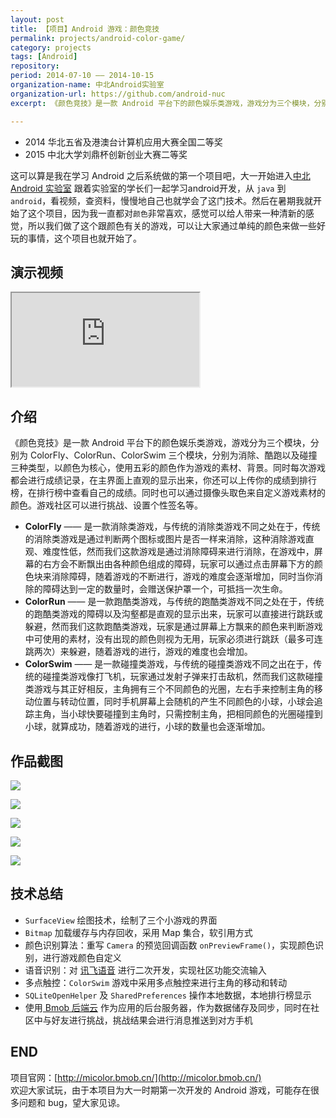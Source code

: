 ```yaml
---
layout: post
title: 【项目】Android 游戏：颜色竞技
permalink: projects/android-color-game/
category: projects
tags: [Android]
repository: 
period: 2014-07-10 —— 2014-10-15
organization-name: 中北Android实验室
organization-url: https://github.com/android-nuc
excerpt: 《颜色竞技》是一款 Android 平台下的颜色娱乐类游戏，游戏分为三个模块，分别为 ColorFly、ColorRun、ColorSwim 三个模块，分别为消除、酷跑以及碰撞三种类型，以颜色为核心，使用五彩的颜色作为游戏的素材、背景。同时还可以通过手机摄像头捕获颜色进行自定义游戏哦！

---
```


> 
* 2014 华北五省及港澳台计算机应用大赛全国二等奖
* 2015 中北大学刘鼎杯创新创业大赛二等奖

这可以算是我在学习 Android 之后系统做的第一个项目吧，大一开始进入[中北 Android 实验室](https://github.com/android-nuc) 跟着实验室的学长们一起学习android开发，从 `java` 到 `android`，看视频，查资料，慢慢地自己也就学会了这门技术。然后在暑期我就开始了这个项目，因为我一直都对`颜色`非常喜欢，感觉可以给人带来一种清新的感觉，所以我们做了这个跟颜色有关的游戏，可以让大家通过单纯的颜色来做一些好玩的事情，这个项目也就开始了。  

## 演示视频 

<div class="embed-responsive embed-responsive-16by9">
  <iframe class="embed-responsive-item" src="http://www.tudou.com/programs/view/html5embed.action?type=0&code=R48BJ1kCfYo&lcode=&resourceId=326917756_06_05_99" allowtransparency="true" allowfullscreen="true"></iframe>
</div>

## 介绍

《颜色竞技》是一款 Android 平台下的颜色娱乐类游戏，游戏分为三个模块，分别为 ColorFly、ColorRun、ColorSwim 三个模块，分别为消除、酷跑以及碰撞三种类型，以颜色为核心，使用五彩的颜色作为游戏的素材、背景。同时每次游戏都会进行成绩记录，在主界面上直观的显示出来，你还可以上传你的成绩到排行榜，在排行榜中查看自己的成绩。同时也可以通过摄像头取色来自定义游戏素材的颜色。游戏社区可以进行挑战、设置个性签名等。

* **ColorFly** —— 是一款消除类游戏，与传统的消除类游戏不同之处在于，传统的消除类游戏是通过判断两个图标或图片是否一样来消除，这种消除游戏直观、难度性低，然而我们这款游戏是通过消除障碍来进行消除，在游戏中，屏幕的右方会不断飘出由各种颜色组成的障碍，玩家可以通过点击屏幕下方的颜色块来消除障碍，随着游戏的不断进行，游戏的难度会逐渐增加，同时当你消除的障碍达到一定的数量时，会赠送保护罩一个，可抵挡一次生命。
* **ColorRun** —— 是一款跑酷类游戏，与传统的跑酷类游戏不同之处在于，传统的跑酷类游戏的障碍以及沟壑都是直观的显示出来，玩家可以直接进行跳跃或躲避，然而我们这款跑酷类游戏，玩家是通过屏幕上方飘来的颜色来判断游戏中可使用的素材，没有出现的颜色则视为无用，玩家必须进行跳跃（最多可连跳两次）来躲避，随着游戏的进行，游戏的难度也会增加。
* **ColorSwim** —— 是一款碰撞类游戏，与传统的碰撞类游戏不同之出在于，传统的碰撞类游戏像打飞机，玩家通过发射子弹来打击敌机，然而我们这款碰撞类游戏与其正好相反，主角拥有三个不同颜色的光圈，左右手来控制主角的移动位置与转动位置，同时手机屏幕上会随机的产生不同颜色的小球，小球会追踪主角，当小球快要碰撞到主角时，只需控制主角，把相同颜色的光圈碰撞到小球，就算成功，随着游戏的进行，小球的数量也会逐渐增加。

## 作品截图

![](https://raw.githubusercontent.com/onlylemi/res/master/android_color_1.png)

![](https://raw.githubusercontent.com/onlylemi/res/master/android_color_2.png)

![](https://raw.githubusercontent.com/onlylemi/res/master/android_color_3.png)

![](https://raw.githubusercontent.com/onlylemi/res/master/android_color_4.png)

![](https://raw.githubusercontent.com/onlylemi/res/master/android_color_5.png)

## 技术总结

* `SurfaceView` 绘图技术，绘制了三个小游戏的界面
* `Bitmap` 加载缓存与内存回收，采用 Map 集合，软引用方式
* 颜色识别算法：重写 `Camera` 的预览回调函数 `onPreviewFrame()`，实现颜色识别，进行游戏颜色自定义
* 语音识别：对 [讯飞语音](http://www.xunfei.cn/) 进行二次开发，实现社区功能交流输入
* 多点触控：`ColorSwim` 游戏中采用多点触控来进行主角的移动和转动
* `SQLiteOpenHelper` 及 `SharedPreferences` 操作本地数据，本地排行榜显示
* 使用[ Bmob 后端云](http://www.bmob.cn/) 作为应用的后台服务器，作为数据储存及同步，同时在社区中与好友进行挑战，挑战结果会进行消息推送到对方手机

## END

项目官网：[http://micolor.bmob.cn/](http://micolor.bmob.cn/)  
欢迎大家试玩，由于本项目为大一时期第一次开发的 Android 游戏，可能存在很多问题和 bug，望大家见谅。